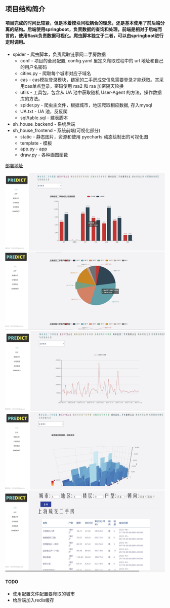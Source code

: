 ## 项目结构简介

#### 项目完成的时间比较紧，但是本着模块间松耦合的理念，还是基本使用了前后端分离的结构。后端使用springboot，负责数据的查询和处理，前端是相对于后端而言的，使用flask负责数据可视化。爬虫脚本独立于二者，可以由springboot进行定时调用。

- spider - 爬虫脚本，负责爬取链家网二手房数据
	- conf - 项目的全局配置, config.yaml 里定义爬取过程中的 url 地址和自己的用户名密码
	- cities.py - 爬取每个城市对应子域名
	- cas - cas模拟登录模块，链家的二手房成交信息需要登录才能获取。其采用cas单点登录，密码使用 rsa2 和 rsa 加密隔天轮换
	- utils - 工具包，包含从 UA 池中获取随机 User-Agent 的方法，操作数据库的方法。
	- spider.py - 爬虫主文件，根据城市，地区爬取相应数据, 存入mysql
	- UA.txt - UA 池，反反爬
	- sql/table.sql - 建表脚本
- sh_house_backend - 系统后端
- sh_house_frontend - 系统前端(可视化部分)
	- static - 静态图片，资源和使用 pyecharts 动态绘制出的可视化图
	- template - 模板
	- app.py - app
	- draw.py - 各种画图函数
	
[部署地址](http://asilentboy.cn:5000)

![img1](https://github.com/JustDoIt0910/MarkDownPictures/blob/main/sh_house1.jpg)
![img2](https://github.com/JustDoIt0910/MarkDownPictures/blob/main/sh_house2.jpg)
![img3](https://github.com/JustDoIt0910/MarkDownPictures/blob/main/sh_house3.jpg)
![img4](https://github.com/JustDoIt0910/MarkDownPictures/blob/main/sh_house4.jpg)
![img5](https://github.com/JustDoIt0910/MarkDownPictures/blob/main/sh_house5.jpg)

#### TODO
- 使用配置文件配置要爬取的城市
- 给后端加入redis缓存
